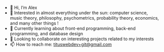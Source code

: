 - 👋 Hi, I’m Alex
- 👀 Interested in almost everything under the sun: computer science, music theory, philosophy, psychometrics, probability theory, economics, and many other things !
- 🌱 Currently learning about front-end programming, back-end programming, and database design
- 💞️ Looking to collaborate on interesting projects related to my interests
- 📫 How to reach me: tituswebdev+git@gmail.com

<!---
atg973/atg973 is a ✨ special ✨ repository because its `README.md` (this file) appears on your GitHub profile.
You can click the Preview link to take a look at your changes.
--->

